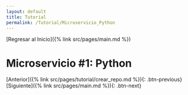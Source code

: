 ```yaml
---
layout: default
title: Tutorial
permalink: /Tutorial/Microservicio_Python
---
```

[Regresar al Inicio]({% link src/pages/main.md %})

# Microservicio #1: Python




[Anterior]({% link src/pages/tutorial/crear_repo.md %}){: .btn-previous} [Siguiente]({% link src/pages/main.md %}){: .btn-next}


